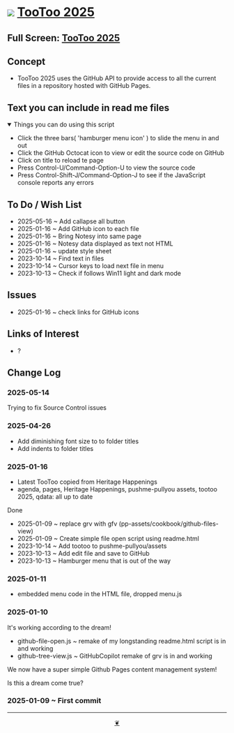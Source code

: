 # [![](https://pushme-pullyou.github.io/assets/svg/octicon.svg )](https://github.com/pushme-pullyou/tootoo-2025/ "Source code on GitHub" ) [ TooToo 2025]( https://pushme-pullyou.github.io/2025/ "Home page" )

<!--  @@@
<div class=iframe-resize ><iframe src= https://pushme-pullyou.github.io/tootoo-2025/ height=100% width=100% ></iframe></div>
_"Templates Read Me" in a resizable window_
@@@  -->

## Full Screen: [TooToo 2025]( https://pushme-pullyou.github.io/tootoo-2025/ )


## Concept

* TooToo 2025 uses the GitHub API to provide access to all the current files in a repository hosted with GitHub Pages.

## Text you can include in read me files

<details open >

<summary> Things you can do using this script</summary>

* Click the three bars( 'hamburger menu icon' ) to slide the menu in and out
* Click the GitHub Octocat icon to view or edit the source code on GitHub
* Click on title to reload te page
* Press Control-U/Command-Option-U to view the source code
* Press Control-Shift-J/Command-Option-J to see if the JavaScript console reports any errors

</details>

## To Do / Wish List


* 2025-05-16 ~ Add callapse all button
* 2025-01-16 ~ Add GitHub icon to each file
* 2025-01-16 ~ Bring Notesy into same page
* 2025-01-16 ~ Notesy data displayed as text not HTML
* 2025-01-16 ~ update style sheet
* 2023-10-14 ~ Find text in files
* 2023-10-14 ~ Cursor keys to load next file in menu
* 2023-10-13 ~ Check if follows Win11 light and dark mode


## Issues

* 2025-01-16 ~ check links for GitHub icons

## Links of Interest

* ?

## Change Log

### 2025-05-14

Trying to fix Source Control issues 

### 2025-04-26

* Add diminishing font size to to folder titles
* Add indents to folder titles

### 2025-01-16

* Latest TooToo copied from Heritage Happenings
* agenda, pages, Heritage Happenings, pushme-pullyou assets, tootoo 2025, qdata: all up to date

Done

* 2025-01-09 ~ replace grv with gfv (pp-assets/cookbook/github-files-view)
* 2025-01-09 ~ Create simple file open script using readme.html
* 2023-10-14 ~ Add tootoo to pushme-pullyou/assets
* 2023-10-13 ~ Add edit file and save to GitHub
* 2023-10-13 ~ Hamburger menu that is out of the way


### 2025-01-11

* embedded menu code in the HTML file, dropped menu.js

### 2025-01-10

It's working according to the dream!

* github-file-open.js ~ remake of my longstanding readme.html script is in and working
* github-tree-view.js ~ GitHubCopilot remake of grv is in and working

We now have a super simple Github Pages content management system!

Is this a dream come true?



### 2025-01-09 ~ First commit


***

<center title="Hello! Click me to go up to the top" ><a class=aDingbat href=javascript:window.scrollTo(0,0);> ❦ </a></center>